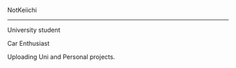 NotKeiichi

---------------------------------------

University student

Car Enthusiast

Uploading Uni and Personal projects.

